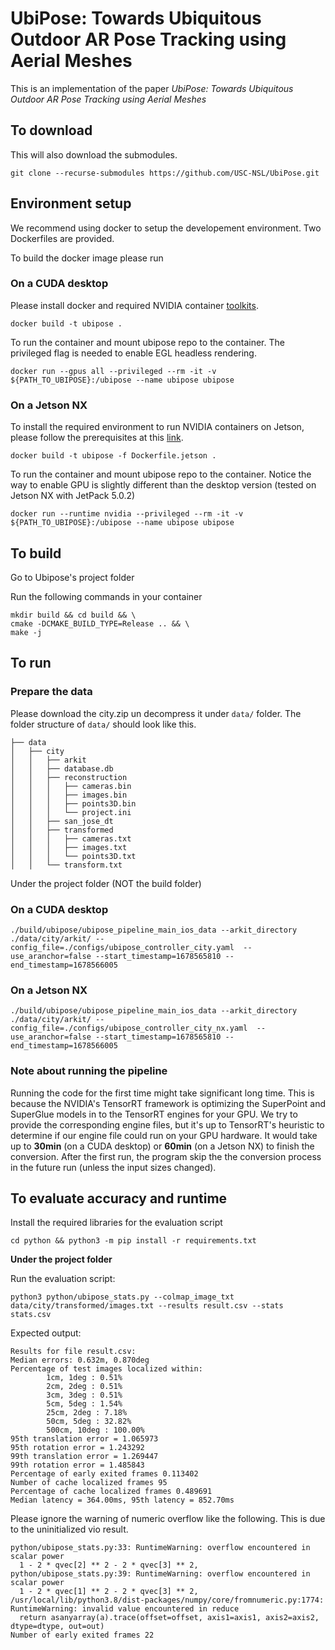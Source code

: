 
# UbiPose: Towards Ubiquitous Outdoor AR Pose Tracking using Aerial Meshes

This is an implementation of the paper *UbiPose: Towards Ubiquitous Outdoor AR Pose Tracking using Aerial Meshes*

## To download

This will also download the submodules.

```
git clone --recurse-submodules https://github.com/USC-NSL/UbiPose.git
```

## Environment setup

We recommend using docker to setup the developement environment. Two Dockerfiles are provided. 

To build the docker image please run
### On a CUDA desktop
Please install docker and required NVIDIA container [toolkits](https://docs.nvidia.com/datacenter/cloud-native/container-toolkit/latest/install-guide.html#docker).
```
docker build -t ubipose .
```

To run the container and mount ubipose repo to the container. The privileged flag is needed to enable EGL headless rendering.
```
docker run --gpus all --privileged --rm -it -v ${PATH_TO_UBIPOSE}:/ubipose --name ubipose ubipose
```

### On a Jetson NX
To install the required environment to run NVIDIA containers on Jetson, please follow the prerequisites at this [link](https://catalog.ngc.nvidia.com/orgs/nvidia/containers/l4t-jetpack).
```
docker build -t ubipose -f Dockerfile.jetson .
```

To run the container and mount ubipose repo to the container. Notice the way to enable GPU is slightly different than the desktop version (tested on Jetson NX with JetPack 5.0.2)
```
docker run --runtime nvidia --privileged --rm -it -v ${PATH_TO_UBIPOSE}:/ubipose --name ubipose ubipose
```


## To build
Go to Ubipose's project folder

Run the following commands in your container

```
mkdir build && cd build && \
cmake -DCMAKE_BUILD_TYPE=Release .. && \
make -j
```

## To run

### Prepare the data

Please download the city.zip un decompress it under ```data/``` folder. The folder structure of ```data/``` should look like this.

```
├── data
│   ├── city
│   │   ├── arkit
│   │   ├── database.db
│   │   ├── reconstruction
│   │   │   ├── cameras.bin
│   │   │   ├── images.bin
│   │   │   ├── points3D.bin
│   │   │   └── project.ini
│   │   ├── san_jose_dt
│   │   ├── transformed
│   │   │   ├── cameras.txt
│   │   │   ├── images.txt
│   │   │   └── points3D.txt
│   │   └── transform.txt
```

Under the project folder (NOT the build folder)

### On a CUDA desktop
```
./build/ubipose/ubipose_pipeline_main_ios_data --arkit_directory ./data/city/arkit/ --config_file=./configs/ubipose_controller_city.yaml  --use_aranchor=false --start_timestamp=1678565810 --end_timestamp=1678566005 
```

### On a Jetson NX
```
./build/ubipose/ubipose_pipeline_main_ios_data --arkit_directory ./data/city/arkit/ --config_file=./configs/ubipose_controller_city_nx.yaml  --use_aranchor=false --start_timestamp=1678565810 --end_timestamp=1678566005 
```

### Note about running the pipeline
Running the code for the first time might take significant long time. This is because the NVIDIA's TensorRT framework is optimizing the SuperPoint and SuperGlue models in to the TensorRT engines for your GPU. We try to provide the corresponding engine files, but it's up to TensorRT's heuristic to determine if our engine file could run on your GPU hardware. It would take up to **30min** (on a CUDA desktop) or **60min** (on a Jetson NX) to finish the conversion. After the first run, the program skip the the conversion process in the future run (unless the input sizes changed).

## To evaluate accuracy and runtime

Install the required libraries for the evaluation script
```
cd python && python3 -m pip install -r requirements.txt
```

**Under the project folder**

Run the evaluation script:
```
python3 python/ubipose_stats.py --colmap_image_txt data/city/transformed/images.txt --results result.csv --stats stats.csv
```

Expected output:

```
Results for file result.csv:
Median errors: 0.632m, 0.870deg
Percentage of test images localized within:
        1cm, 1deg : 0.51%
        2cm, 2deg : 0.51%
        3cm, 3deg : 0.51%
        5cm, 5deg : 1.54%
        25cm, 2deg : 7.18%
        50cm, 5deg : 32.82%
        500cm, 10deg : 100.00%
95th translation error = 1.065973
95th rotation error = 1.243292
99th translation error = 1.269447
99th rotation error = 1.485843
Percentage of early exited frames 0.113402
Number of cache localized frames 95
Percentage of cache localized frames 0.489691
Median latency = 364.00ms, 95th latency = 852.70ms
```

Please ignore the warning of numeric overflow like the following. This is due to the uninitialized vio result.
```
python/ubipose_stats.py:33: RuntimeWarning: overflow encountered in scalar power
  1 - 2 * qvec[2] ** 2 - 2 * qvec[3] ** 2,
python/ubipose_stats.py:39: RuntimeWarning: overflow encountered in scalar power
  1 - 2 * qvec[1] ** 2 - 2 * qvec[3] ** 2,
/usr/local/lib/python3.8/dist-packages/numpy/core/fromnumeric.py:1774: RuntimeWarning: invalid value encountered in reduce
  return asanyarray(a).trace(offset=offset, axis1=axis1, axis2=axis2, dtype=dtype, out=out)
Number of early exited frames 22
```
